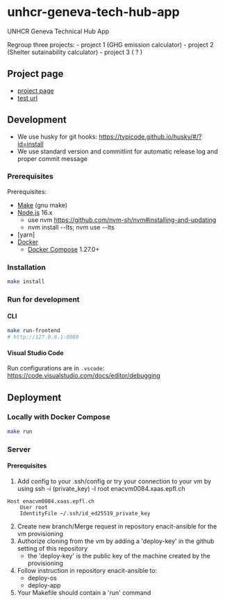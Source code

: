 # unhcr-geneva-tech-hub-app

UNHCR Geneva Technical Hub App

Regroup three projects: 
    -  project 1 (GHG emission calculator)
    -  project 2 (Shelter sutainability calculator)
    -  project 3 ( ? )

## Project page

- [project page](https://www.notion.so/enacit4r/9df03c05c0724fe7ae2b653836453253?v=e5af206750924a6bbe7fc72b5314a127&p=5759e42031cd429c8052418621d69889)
- [test url](http://enacvm0084.xaas.epfl.ch/)

## Development

- We use husky for git hooks: https://typicode.github.io/husky/#/?id=install
- We use standard version and commitlint for automatic release log and proper commit message

### Prerequisites

Prerequisites:

- [Make](https://www.gnu.org/software/make/) (gnu make)
- [Node.js](https://nodejs.org/) 16.x
  - use nvm https://github.com/nvm-sh/nvm#installing-and-updating
  - nvm install --lts; nvm use --lts
- [yarn]
- [Docker](https://www.docker.com/)
  - [Docker Compose](https://docs.docker.com/compose/) 1.27.0+

### Installation

```bash
make install
```

### Run for development

#### CLI

```bash
make run-frontend
# http://127.0.0.1:8080
```

#### Visual Studio Code

Run configurations are in `.vscode`: https://code.visualstudio.com/docs/editor/debugging

## Deployment

### Locally with Docker Compose

```bash
make run
```

### Server

#### Prerequisites

1. Add config to your .ssh/config or try your connection to your vm by using ssh -i (private_key) -l root enacvm0084.xaas.epfl.ch

```
Host enacvm0084.xaas.epfl.ch
    User root
    IdentityFile ~/.ssh/id_ed25519_private_key
```

2. Create new branch/Merge request in repository enacit-ansible for the vm provisioning
3. Authorize cloning from the vm by adding a 'deploy-key' in the github setting of this repository
   - the 'deploy-key' is the public key of the machine created by the provisioning
4. Follow instruction in repository enacit-ansible to:
    - deploy-os
    - deploy-app
5. Your Makefile should contain a 'run' command
